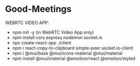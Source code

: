 ﻿# Good-Meetings
WEBRTC VIDEO APP:

- npm init -y (in WebRTC Video App only)
- npm install cors express nodemon socket.io
- npx create-react-app ./client
- npm i react-copy-to-clipboard simple-peer socket.io-client
- npm i @mui/base @mui/icons-material @mui/material
- npm install @mui/material @emotion/react @emotion/styled
